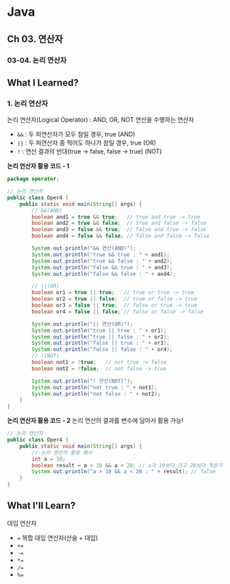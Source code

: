 # Java
## Ch 03. 연산자 
### 03-04. 논리 연산자 

## What I Learned?
### 1. 논리 연산자
논리 연산자(Logical Operator) : AND, OR, NOT 연산을 수행하는 연산자
- `&&` : 두 피연산자가 모두 참일 경우, true (AND)
- `||` : 두 피연산자 중 적어도 하나가 참일 경우, true (OR)
- `!`  : 연산 결과의 반대(true -> false, false -> true) (NOT)

**논리 연산자 활용 코드 - 1**
```java
package operator;

// 논리 연산자
public class Oper4 {
    public static void main(String[] args) {
        // &&(AND)
        boolean and1 = true && true;   // true and true -> true
        boolean and2 = true && false;  // true and false -> false
        boolean and3 = false && true;  // false and true -> false
        boolean and4 = false && false; // false and false -> false

        System.out.println("&& 연산(AND)");
        System.out.println("true && true : " + and1);
        System.out.println("true && false : " + and2);
        System.out.println("false && true : " + and3);
        System.out.println("false && false : " + and4);

        // ||(OR)
        boolean or1 = true || true;   // true or true -> true
        boolean or2 = true || false;  // true or false -> true
        boolean or3 = false || true;  // false or true -> true
        boolean or4 = false || false; // false or false -> false

        System.out.println("|| 연산(OR)");
        System.out.println("true || true : " + or1);
        System.out.println("true || false : " + or2);
        System.out.println("false || true : " + or3);
        System.out.println("false || false : " + or4);
        // !(NOT)
        boolean not1 = !true;   // not true -> false
        boolean not2 = !false;  // not false -> true

        System.out.println("! 연산(NOT)");
        System.out.println("not true : " + not1);
        System.out.println("not false : " + not2);
    }
}
```
**논리 연산자 활용 코드 - 2**
논리 연산의 결과를 변수에 담아서 활용 가능!
```java
// 논리 연산자
public class Oper4 {
    public static void main(String[] args) {
        // 논리 연산자 활용 예시
        int a = 10;
        boolean result = a > 10 && a < 20; // a가 10보다 크고 20보다 작은가?
        System.out.println("a > 10 && a < 20 : " + result); // false
    }
}
```

## What I'll Learn?
대입 연산자
- `=` 
복합 대입 연산자(산술 + 대입)
- `+=`
- `-=`
- `*=`
- `/=`
- `%=`